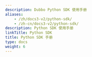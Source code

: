 ```yaml
---
description: Dubbo Python SDK 使用手册
aliases:
    - /zh/docs3-v2/python-sdk/
    - /zh-cn/docs3-v2/python-sdk/
description: Python SDK 使用手册
linkTitle: Python SDK
title: Python SDK 手册
type: docs
weight: 6
---
```

